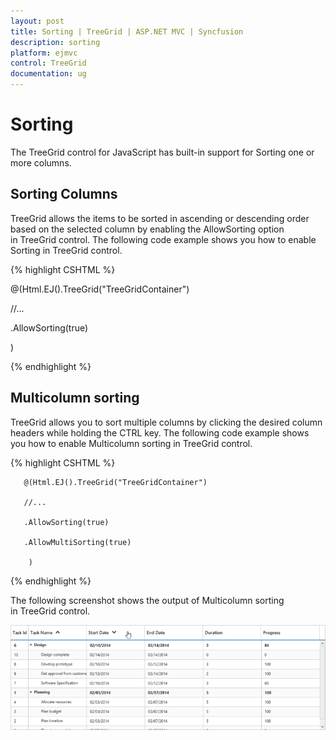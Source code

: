```yaml
---
layout: post
title: Sorting | TreeGrid | ASP.NET MVC | Syncfusion
description: sorting
platform: ejmvc
control: TreeGrid
documentation: ug
---
```


# Sorting

The TreeGrid control for JavaScript has built-in support for Sorting one or more columns.

## Sorting Columns

TreeGrid allows the items to be sorted in ascending or descending order based on the selected column by enabling the AllowSorting option in TreeGrid control. The following code example shows you how to enable Sorting in TreeGrid control.

{% highlight CSHTML %}

@(Html.EJ().TreeGrid("TreeGridContainer")    

//...

 .AllowSorting(true)  

)        

{% endhighlight %}

## Multicolumn sorting

TreeGrid allows you to sort multiple columns by clicking the desired column headers while holding the CTRL key. The following code example shows you how to enable Multicolumn sorting in TreeGrid control.


{% highlight CSHTML %}

       @(Html.EJ().TreeGrid("TreeGridContainer")   

       //... 

       .AllowSorting(true)

       .AllowMultiSorting(true)    

        )

{% endhighlight  %}


The following screenshot shows the output of Multicolumn sorting in TreeGrid control.



![](Sorting_images/Sorting_img1.png)





